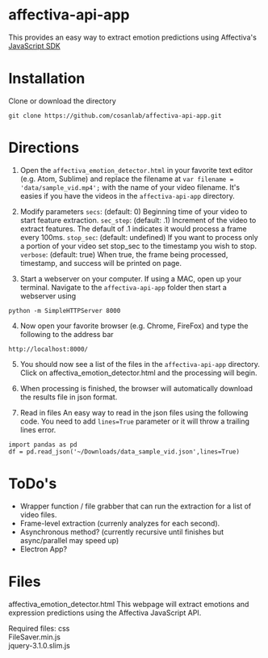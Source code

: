 # affectiva-api-app
This provides an easy way to extract emotion predictions using Affectiva's
[JavaScript SDK](https://affectiva.readme.io/docs/getting-started-with-the-emotion-sdk-for-javascript)

# Installation
Clone or download the directory
```
git clone https://github.com/cosanlab/affectiva-api-app.git
```


# Directions
1. Open the `affectiva_emotion_detector.html` in your favorite text editor (e.g. Atom, Sublime) and replace the filename at `var filename = 'data/sample_vid.mp4';` with the name of your
video filename. It's easies if you have the videos in the `affectiva-api-app` directory.

2. Modify parameters
`secs`: (default: 0) Beginning time of your video to start feature extraction.
`sec_step`: (default: .1) Increment of the video to extract features. The default of
.1 indicates it would process a frame every 100ms.
`stop_sec`: (default: undefined) If you want to process only a portion of your video
set stop_sec to the timestamp you wish to stop.
`verbose`: (default: true) When true, the frame being processed, timestamp, and success will be printed on page.

3. Start a webserver on your computer.
If using a MAC, open up your terminal. Navigate to the `affectiva-api-app` folder
then start a webserver using
```
python -m SimpleHTTPServer 8000
```

4. Now open your favorite browser (e.g. Chrome, FireFox) and type the following to the address bar
```
http://localhost:8000/
```

5. You should now see a list of the files in the `affectiva-api-app` directory.
Click on affectiva_emotion_detector.html and the processing will begin.

6. When processing is finished, the browser will automatically download the results file in json format.

7. Read in files
An easy way to read in the json files using the following code.
You need to add `lines=True` parameter or it will throw a trailing lines error.
```
import pandas as pd
df = pd.read_json('~/Downloads/data_sample_vid.json',lines=True)
```

# ToDo's
- Wrapper function / file grabber that can run the extraction for a list of video files.
- Frame-level extraction (currenly analyzes for each second).
- Asynchronous method? (currently recursive until finishes but async/parallel may speed up)
- Electron App?


# Files
affectiva_emotion_detector.html
This webpage will extract emotions and expression predictions using the Affectiva JavaScript API.

Required files:
	css  
	FileSaver.min.js  
	jquery-3.1.0.slim.js  
